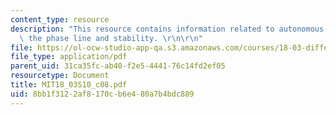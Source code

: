 ```yaml
---
content_type: resource
description: "This resource contains information related to autonomous equations;\
  \ the phase line and stability. \r\n\r\n"
file: https://ol-ocw-studio-app-qa.s3.amazonaws.com/courses/18-03-differential-equations-spring-2010/8bb1f3122af8170cb6e480a7b4bdc889_MIT18_03S10_c08.pdf
file_type: application/pdf
parent_uid: 31ca35fc-ab40-f2e5-4441-76c14fd2ef05
resourcetype: Document
title: MIT18_03S10_c08.pdf
uid: 8bb1f312-2af8-170c-b6e4-80a7b4bdc889
---
```

